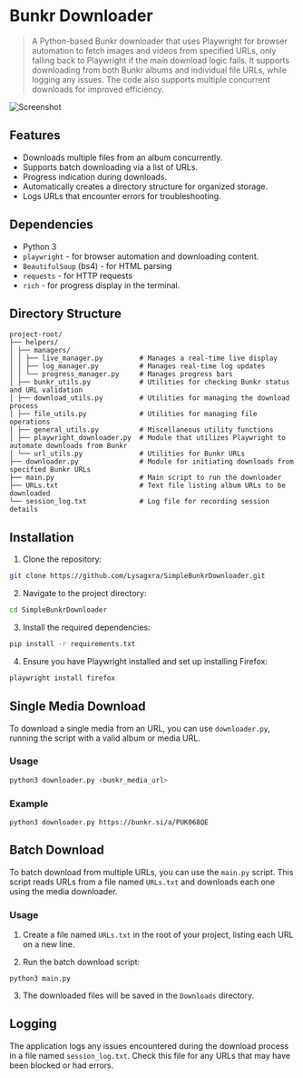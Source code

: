 # Bunkr Downloader

> A Python-based Bunkr downloader that uses Playwright for browser automation to fetch images and videos from specified URLs, only falling back to Playwright if the main download logic fails. It supports downloading from both Bunkr albums and individual file URLs, while logging any issues. The code also supports multiple concurrent downloads for improved efficiency.

![Screenshot](https://github.com/Lysagxra/SimpleBunkrDownloader/blob/b334cf27fff8ca734b942e32186338592405a45f/misc/Demo.gif)

## Features

- Downloads multiple files from an album concurrently.
- Supports batch downloading via a list of URLs.
- Progress indication during downloads.
- Automatically creates a directory structure for organized storage.
- Logs URLs that encounter errors for troubleshooting.

## Dependencies

- Python 3
- `playwright` - for browser automation and downloading content.
- `BeautifulSoup` (bs4) - for HTML parsing
- `requests` - for HTTP requests
- `rich` - for progress display in the terminal.

## Directory Structure

```
project-root/
├── helpers/
│ ├── managers/
│ │ ├── live_manager.py         # Manages a real-time live display
│ │ ├── log_manager.py          # Manages real-time log updates
│ │ └── progress_manager.py     # Manages progress bars
│ ├── bunkr_utils.py            # Utilities for checking Bunkr status and URL validation
│ ├── download_utils.py         # Utilities for managing the download process
│ ├── file_utils.py             # Utilities for managing file operations
│ ├── general_utils.py          # Miscellaneous utility functions
│ ├── playwright_downloader.py  # Module that utilizes Playwright to automate downloads from Bunkr
│ └── url_utils.py              # Utilities for Bunkr URLs
├── downloader.py               # Module for initiating downloads from specified Bunkr URLs
├── main.py                     # Main script to run the downloader
├── URLs.txt                    # Text file listing album URLs to be downloaded
└── session_log.txt             # Log file for recording session details
```

## Installation

1. Clone the repository:

```bash
git clone https://github.com/Lysagxra/SimpleBunkrDownloader.git
```

2. Navigate to the project directory:

```bash
cd SimpleBunkrDownloader
```

3. Install the required dependencies:

```bash
pip install -r requirements.txt
```

4. Ensure you have Playwright installed and set up installing Firefox:

```bash
playwright install firefox
```

## Single Media Download

To download a single media from an URL, you can use `downloader.py`, running the script with a valid album or media URL.

### Usage

```bash
python3 downloader.py <bunkr_media_url>
```

### Example

```
python3 downloader.py https://bunkr.si/a/PUK068QE
```

## Batch Download

To batch download from multiple URLs, you can use the `main.py` script. This script reads URLs from a file named `URLs.txt` and downloads each one using the media downloader.

### Usage

1. Create a file named `URLs.txt` in the root of your project, listing each URL on a new line.

2. Run the batch download script:

```
python3 main.py
```

3. The downloaded files will be saved in the `Downloads` directory.

## Logging

The application logs any issues encountered during the download process in a file named `session_log.txt`. Check this file for any URLs that may have been blocked or had errors.
